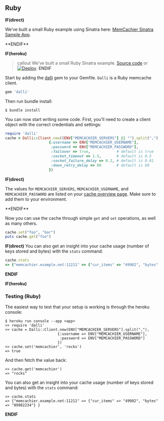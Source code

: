 
## Ruby

**IF(direct)**
<p class="alert alert-info">
We’ve built a small Ruby example using Sinatra here:
<a href="https://github.com/memcachier/examples-sinatra">MemCachier Sinatra Sample App</a>.
</p>
**ENDIF**

**IF(heroku)**
>callout
>We’ve built a small Ruby Sinatra example.
><a class="github-source-code" href="http://github.com/memcachier/examples-sinatra">Source code</a> or
>[![Deploy](https://www.herokucdn.com/deploy/button.png)](https://heroku.com/deploy?template=https://github.com/memcachier/examples-sinatra).
**ENDIF**

Start by adding the [dalli](https://github.com/mperham/dalli) gem to your
Gemfile. `Dalli` is a Ruby memcache client.

```ruby
gem 'dalli'
```

Then run bundle install:

```term
$ bundle install
```

You can now start writing some code. First, you'll need to create a
client object with the correct credentials and settings:

```ruby
require 'dalli'
cache = Dalli::Client.new((ENV["MEMCACHIER_SERVERS"] || "").split(","),
                    {:username => ENV["MEMCACHIER_USERNAME"],
                     :password => ENV["MEMCACHIER_PASSWORD"],
                     :failover => true,            # default is true
                     :socket_timeout => 1.5,       # default is 0.5
                     :socket_failure_delay => 0.2, # default is 0.01
                     :down_retry_delay => 60       # default is 60
                    })
```

**IF(direct)**
<p class="alert alert-info">
The values for <code>MEMCACHIER_SERVERS</code>, <code>MEMCACHIER_USERNAME</code>, and
<code>MEMCACHIER_PASSWORD</code> are listed on your
<a href="https://www.memcachier.com/caches">cache overview page</a>. Make sure to add them
to your environment.
</p>
**ENDIF**

Now you can use the cache through simple `get` and `set` operations,
as well as many others.

```ruby
cache.set("foo", "bar")
puts cache.get("foo")
```

**IF(direct)**
You can also get an insight into your cache usage (number of keys stored and
bytes) with the `stats` command:

```ruby
cache.stats
=> {"memcachier.example.net:11211" => {"cur_items" => "49982", "bytes" => "89982234"} }
```
**ENDIF**

**IF(heroku)**
### Testing (Ruby)

The easiest way to test that your setup is working is through the
heroku console:

```term
$ heroku run console --app <app>
>> require 'dalli'
>> cache = Dalli::Client.new(ENV["MEMCACHIER_SERVERS"].split(","),
                        {:username => ENV["MEMCACHIER_USERNAME"],
                         :password => ENV["MEMCACHIER_PASSWORD"]
                        })
>> cache.set('memcachier', 'rocks')
=> true
```

And then fetch the value back:

```term
>> cache.get('memcachier')
=> "rocks"
```

You can also get an insight into your cache usage (number of keys
stored and bytes) with the `stats` command:

```term
>> cache.stats
=> {"memcachier.example.net:11211" => {"cur_items" => "49982", "bytes" => "89982234"} }
```
**ENDIF**
